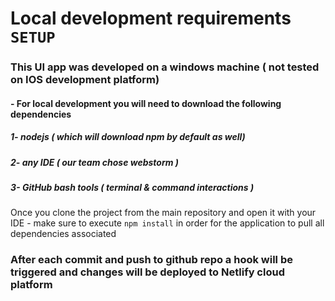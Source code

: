 # Local development requirements `SETUP`

### This UI app was developed on a windows machine ( not tested on IOS development platform)
#### - For local development you will need to download the following dependencies
##### 1- nodejs ( which will download npm by default as well)
##### 2- any IDE ( our team chose webstorm )
##### 3- GitHub bash tools ( terminal & command interactions )

Once you clone the project from the main repository and open it with your IDE - make sure to execute `npm install` in order for the application to pull all dependencies associated 

### After each commit and push to github repo a hook will be triggered and changes will be deployed to Netlify cloud platform
